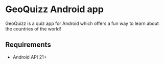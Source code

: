 # GeoQuizz Android app

GeoQuizz is a quiz app for Android which offers a fun way to learn about the countries of the world!


## Requirements

* Android API 21+
